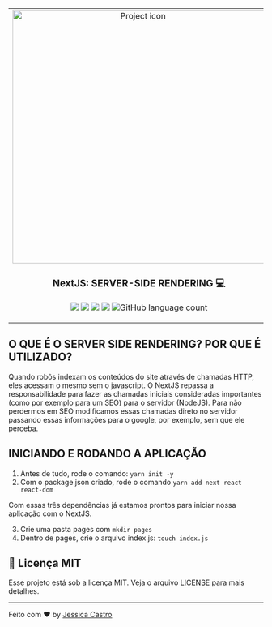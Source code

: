 <table align="center" style="border: 0 !important" border="0"><tr><td align="center" border="0" width="9999">
<img src="https://camo.githubusercontent.com/1f8dec51cb01842d7bb7a7cd50ade17c75c5e3bd/68747470733a2f2f6173736574732e7a6569742e636f2f696d6167652f75706c6f61642f76313533383336313039312f7265706f7369746f726965732f6e6578742d6a732f6e6578742d6a732e706e67" align="center" width="500" alt="Project icon">

### NextJS: SERVER-SIDE RENDERING :computer:
<p>
  <img src="https://img.shields.io/badge/made%20by-Jessica%20Castro-blue?style=plastic">
  <img src="https://img.shields.io/github/license/jessicacastro/nextjs-serverside?color=blue&style=plastic"> 
  <img src="https://img.shields.io/github/stars/jessicacastro/nextjs-serverside?color=blue&style=plastic"> 
  <img src="https://img.shields.io/github/forks/jessicacastro/nextjs-serverside?color=blue&style=plastic"> 
  <img alt="GitHub language count" src="https://img.shields.io/github/languages/count/jessicacastro/nextjs-serverside?style=plastic">
</p>
</td></tr></table>

## O QUE É O SERVER SIDE RENDERING? POR QUE É UTILIZADO?

Quando robôs indexam os conteúdos do site através de chamadas HTTP, eles acessam o mesmo sem o javascript. O NextJS repassa a responsabilidade para fazer as chamadas iniciais consideradas importantes (como por exemplo para um SEO) para o servidor (NodeJS). Para não perdermos em SEO modificamos essas chamadas direto no servidor passando essas informações para o google, por exemplo, sem que ele perceba.

## INICIANDO E RODANDO A APLICAÇÃO 

1. Antes de tudo, rode o comando: ``yarn init -y`` 
2. Com o package.json criado, rode o comando ``yarn add next react react-dom``

Com essas três dependências já estamos prontos para iniciar nossa aplicação com o NextJS.

3. Crie uma pasta pages com ``mkdir pages``
4. Dentro de pages, crie o arquivo index.js: ``touch index.js``


## :pencil:  Licença MIT
Esse projeto está sob a licença MIT. Veja o arquivo [LICENSE](https://github.com/jessicacastro/nextjs-serverside/blob/master/LICENSE.md) para mais detalhes.

<hr>

Feito com ♥ by <a href="https://github.com/jessicacastro">Jessica Castro</a>

  
